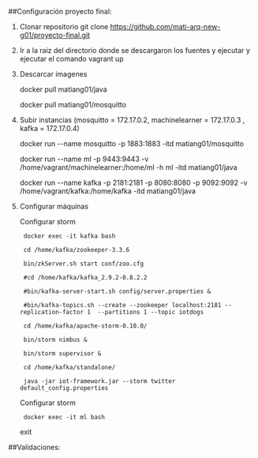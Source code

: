 ##Configuración proyecto final:


1. Clonar repositorio
   git clone https://github.com/mati-arq-new-g01/proyecto-final.git

2. Ir a la raiz del directorio donde se descargaron los fuentes y ejecutar y ejecutar el comando
   vagrant up

3. Descarcar imagenes

	docker pull matiang01/java
	
	docker pull matiang01/mosquitto

4. Subir instancias (mosquitto = 172.17.0.2, machinelearner = 172.17.0.3 , kafka = 172.17.0.4)
	
	docker run --name mosquitto -p 1883:1883 -itd matiang01/mosquitto
	
	docker run --name ml -p 9443:9443 -v /home/vagrant/machinelearner:/home/ml -h ml -itd matiang01/java
	
	docker run --name kafka -p 2181:2181 -p 8080:8080 -p 9092:9092 -v /home/vagrant/kafka:/home/kafka -itd matiang01/java
	
4. Configurar máquinas
	
	Configurar storm
	
		docker exec -it kafka bash
	 
		cd /home/kafka/zookeeper-3.3.6
			
		bin/zkServer.sh start conf/zoo.cfg 
		
		#cd /home/kafka/kafka_2.9.2-0.8.2.2
		
		#bin/kafka-server-start.sh config/server.properties &
		
		#bin/kafka-topics.sh --create --zookeeper localhost:2181 --replication-factor 1  --partitions 1 --topic iotdogs
		
		cd /home/kafka/apache-storm-0.10.0/
	
		bin/storm nimbus &
		
		bin/storm supervisor &
		
		cd /home/kafka/standalone/
		
		java -jar iot-framework.jar --storm twitter default_config.properties

	
	Configurar storm	

		docker exec -it ml bash

	exit

##Validaciones:
